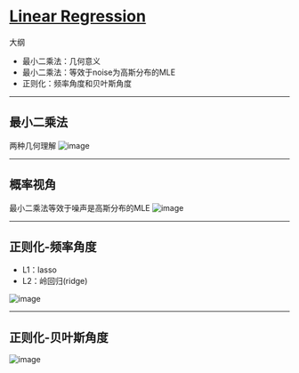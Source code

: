 # [Linear Regression](https://github.com/iLovEing/notebook/issues/14)

大纲
- 最小二乘法：几何意义
- 最小二乘法：等效于noise为高斯分布的MLE
- 正则化：频率角度和贝叶斯角度

---

## 最小二乘法
两种几何理解
![image](https://user-images.githubusercontent.com/109459299/224730690-b65fad10-e4ca-4a26-ae2b-cca4421fb444.png)


---

## 概率视角
最小二乘法等效于噪声是高斯分布的MLE
![image](https://user-images.githubusercontent.com/109459299/224731377-486e294a-1b26-47b9-9321-00ab86558360.png)



---

## 正则化-频率角度
- L1：lasso
- L2：岭回归(ridge)

![image](https://user-images.githubusercontent.com/109459299/224732093-000c435a-0878-4a16-a58b-d9f0e7e6cbe3.png)


---

## 正则化-贝叶斯角度
![image](https://user-images.githubusercontent.com/109459299/224732562-27e93da9-65f1-4bd0-9082-cdc5e5dfeaaa.png)
